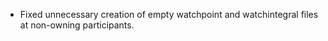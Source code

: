 - Fixed unnecessary creation of empty watchpoint and watchintegral files at non-owning participants.
